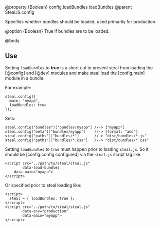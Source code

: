 @property {Boolean} config.loadBundles loadBundles
@parent StealJS.config

Specifies whether bundles should be loaded, used primarily for production.

@option {Boolean} True if bundles are to be loaded.

@body

## Use

Setting `loadBundles` to **true** is a short cut to prevent steal from loading the
[@config] and [@dev] modules and make steal load the [config.main] module
in a bundle.

For example:

```
steal.config({
  main: "myapp",
  loadBundles: true
});
```

Sets:

```
steal.config("bundles")["bundles/myapp"] //-> ["myapp"]
steal.config("meta")["bundles/myapp"]    //-> {format: "amd"}
steal.config("paths")["bundles/*"]       //-> "dist/bundles/*.js"
steal.config("paths")["bundles/*.css"]   //-> "dist/bundles/*.css"
```

Setting `loadBundles` to `true` must happen prior to loading `steal.js`.  So it should
be [config.config configured] via the `steal.js` script tag like:

```
<script src="../path/to/steal/steal.js"
		data-load-bundles
    data-main="myapp">
</script>
```

Or specified prior to steal loading like:

```
<script>
  steal = { loadBundles: true };
</script>
<script src="../path/to/steal/steal.js"
        data-env="production"
        data-main="myapp">
</script>
```
